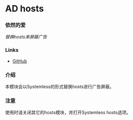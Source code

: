 # AD hosts
### 依然的爱
*替换hosts来屏蔽广告*

### Links
* [GitHub](https://github.com/E7KMbb/AD-hosts)

### 介绍
本模块会以Systemless的形式替换hosts进行广告屏蔽。

### 注意
使用时请关闭其它的hosts模块，并打开Systemless hosts选项。